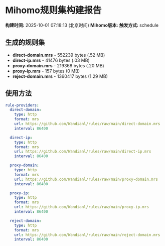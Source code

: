 # Mihomo规则集构建报告

**构建时间:** 2025-10-01 07:18:13 (北京时间)
**Mihomo版本:** 
**触发方式:** schedule

## 生成的规则集

- **direct-domain.mrs** - 552239 bytes (.52 MB)
- **direct-ip.mrs** - 41476 bytes (.03 MB)
- **proxy-domain.mrs** - 219368 bytes (.20 MB)
- **proxy-ip.mrs** - 157 bytes (0 MB)
- **reject-domain.mrs** - 1360417 bytes (1.29 MB)

## 使用方法

```yaml
rule-providers:
  direct-domain:
    type: http
    format: mrs
    url: https://github.com/Wandianl/rules/raw/main/direct-domain.mrs
    interval: 86400

  direct-ip:
    type: http
    format: mrs
    url: https://github.com/Wandianl/rules/raw/main/direct-ip.mrs
    interval: 86400

  proxy-domain:
    type: http
    format: mrs
    url: https://github.com/Wandianl/rules/raw/main/proxy-domain.mrs
    interval: 86400

  proxy-ip:
    type: http
    format: mrs
    url: https://github.com/Wandianl/rules/raw/main/proxy-ip.mrs
    interval: 86400

  reject-domain:
    type: http
    format: mrs
    url: https://github.com/Wandianl/rules/raw/main/reject-domain.mrs
    interval: 86400

```
